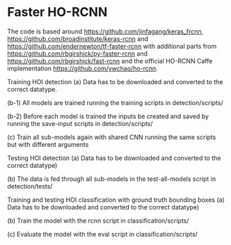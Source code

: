 # Faster HO-RCNN

The code is based around https://github.com/jinfagang/keras_frcnn,  https://github.com/broadinstitute/keras-rcnn and https://github.com/endernewton/tf-faster-rcnn with additional parts from https://github.com/rbgirshick/py-faster-rcnn and https://github.com/rbgirshick/fast-rcnn and the official HO-RCNN Caffe implementation https://github.com/ywchao/ho-rcnn.


Training HOI detection
(a) Data has to be downloaded and converted to the correct datatype.

(b-1) All models are trained running the training scripts in detection/scripts/

(b-2) Before each model is trained the inputs be created and saved by running the save-input scripts in detection/scripts/

(c) Train all sub-models again with shared CNN running the same scripts but with different arguments



Testing HOI detection
(a) Data has to be downloaded and converted to the correct datatype)

(b) The data is fed through all sub-models in the test-all-models script in detection/tests/



Training and testing HOI classification with ground truth bounding boxes
(a) Data has to be downloaded and converted to the correct datatype)

(b) Train the model with the rcnn script in classification/scripts/

(c) Evaluate the model with the eval script in classification/scripts/

